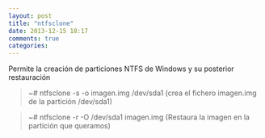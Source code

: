 ```yaml
---
layout: post
title: "ntfsclone"
date: 2013-12-15 18:17
comments: true
categories: 
---
```

Permite la creación de particiones NTFS de Windows y su posterior restauración

>~# ntfsclone -s -o imagen.img /dev/sda1 (crea el fichero imagen.img de la partición /dev/sda1)

>~# ntfsclone -r -O /dev/sda1 imagen.img (Restaura la imagen en la partición que queramos)

